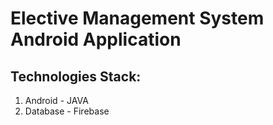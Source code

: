 # Elective Management System Android Application

## Technologies Stack:

1. Android - JAVA
2. Database - Firebase
